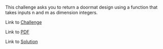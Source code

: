 This challenge asks you to return a doormat design using a function that takes inputs n and m as dimension integers.

Link to [Challenge](https://www.hackerrank.com/challenges/designer-door-mat/problem)

Link to [PDF](./designer-door-mat.pdf)

Link to [Solution](./doormat.py)
